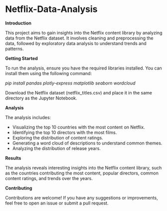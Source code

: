 # Netflix-Data-Analysis

**Introduction**

This project aims to gain insights into the Netflix content library by analyzing data from the Netflix dataset. It involves cleaning and preprocessing the data, followed by exploratory data analysis to understand trends and patterns.

**Getting Started**

To run the analysis, ensure you have the required libraries installed. You can install them using the following command:

_pip install pandas plotly-express matplotlib seaborn wordcloud_

Download the Netflix dataset (netflix_titles.csv) and place it in the same directory as the Jupyter Notebook.

**Analysis**

The analysis includes:

- Visualizing the top 10 countries with the most content on Netflix.
- Identifying the top 10 directors with the most films.
- Exploring the distribution of content ratings.
- Generating a word cloud of descriptions to understand common themes.
- Analyzing the distribution of release years.

**Results**

The analysis reveals interesting insights into the Netflix content library, such as the countries contributing the most content, popular directors, common content ratings, and trends over the years.

**Contributing**

Contributions are welcome! If you have any suggestions or improvements, feel free to open an issue or submit a pull request.
  
